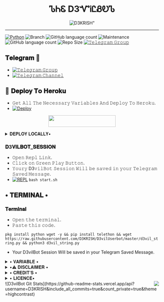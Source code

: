 <h1 align="center">
  <b>ᏖᏂᏋ D3ᏉᎥᏝᏰᎧᏖ</b>
</h1>

<p align="center">
  <img src="https://telegra.ph/file/883f837877a4804827cac.jpg" alt=D3KRISH">
</p>

-------

[![Python](https://img.shields.io/badge/Python-v3.9-blue)](https://www.python.org/)
![Branch](https://img.shields.io/badge/Branch-Master-orange)
![GitHub language count](https://img.shields.io/github/languages/count/TEAM-D3VIL/D3vilBot?color=Pink&label=Language&style=flat-square)
![Maintenance](https://img.shields.io/badge/Maintained%3F-yes-green?&style=flat-square)
![GitHub language count](https://img.shields.io/github/languages/count/TEAM-D3VIL/D3vilBot?color=Blue&label=Language&style=flat-square)
![Repo Size](https://img.shields.io/github/repo-size/TEAM-D3VIL/D3vilBot?&style=flat-square&logo=github)
[![𝚃𝚎𝚕𝚎𝚐𝚛𝚊𝚖 𝙶𝚛𝚘𝚞𝚙](https://img.shields.io/badge/Creator-of-Userbot-brightgreen)](https://t.me/D3_krish)



## 𝐓𝐞𝐥𝐞𝐠𝐫𝐚𝐦 🚀
- [![𝚃𝚎𝚕𝚎𝚐𝚛𝚊𝚖 𝙶𝚛𝚘𝚞𝚙](https://img.shields.io/badge/Telegram-Group-brightgreen)](https://t.me/D3VIL_BOT_SUPPORT)
- [![𝚃𝚎𝚕𝚎𝚐𝚛𝚊𝚖 𝙲𝚑𝚊𝚗𝚗𝚎𝚕](https://img.shields.io/badge/Telegram-Channel-brightgreen)](https://t.me/D3VIL_SUPPORT)

## 🚀 𝐃𝐞𝐩𝐥𝐨𝐲 𝐓𝐨 𝐇𝐞𝐫𝐨𝐤𝐮 
- 𝙶𝚎𝚝 𝙰𝚕𝚕 𝚃𝚑𝚎 𝙽𝚎𝚌𝚎𝚜𝚜𝚊𝚛𝚢 𝚅𝚊𝚛𝚒𝚊𝚋𝚕𝚎𝚜 𝙰𝚗𝚍 𝙳𝚎𝚙𝚕𝚘𝚢 𝚃𝚘 𝙷𝚎𝚛𝚘𝚔𝚞.
- [![Deploy](https://www.herokucdn.com/deploy/button.svg)](https://heroku.com/deploy?template=https://github.com/TEAM-D3VIL/D3vilBot)

 <p align="center"><a href="https://heroku.com/deploy?template=https://github.com/TEAM-D3VIL/D3vilBot"> <img src="https://img.shields.io/badge/D3VILBOT Deploy%20To%20Heroku-purple?style=for-the-badge&logo=heroku" width="220" height="38.45"/></a></p>

<details>
<summary> 𝐃𝐄𝐏𝐋𝐎𝐘 𝐋𝐎𝐂𝐀𝐋𝐋𝐘•</summary>

## 𝐃𝐞𝐩𝐥𝐨𝐲 𝐋𝐨𝐜𝐚𝐥𝐥𝐲

- 𝙲𝚕𝚘𝚗𝚎 𝚝𝚑𝚎 𝚛𝚎𝚙𝚘. 

`git clone https://github.com/D3KRISH/D3vilUserbot.git`
- 𝙾𝚙𝚎𝚗 𝙲𝚕𝚘𝚗𝚎𝚍 𝙵𝚘𝚕𝚍𝚎𝚛.

`cd D3vilUserbot`
- 𝙲𝚛𝚎𝚊𝚝𝚎 VirtualEnv.

`virtualenv -p /usr/bin/python3 venv`

`. ./venv/bin/activate`
- 𝙸𝚗𝚜𝚝𝚊𝚕𝚕 𝚁𝚎𝚚𝚞𝚒𝚛𝚎𝚖𝚎𝚗𝚝𝚜.

`pip install -U -r requirements.txt`
- 𝙶𝚎𝚗𝚎𝚛𝚊𝚝𝚎 D3𝚅𝙸𝙻𝙱𝙾𝚃 𝚂𝙴𝚂𝚂𝙸𝙾𝙽.

`python d3vil_string.py`
- 𝙲𝚛𝚎𝚊𝚝𝚎 config.py 𝚘𝚛 𝚛𝚎𝚗𝚊𝚖𝚎 ex_config.py 𝚝𝚘 config.py. 𝙵𝚒𝚕𝚕 𝙰𝚕𝚕 𝚃𝚑𝚎 𝚁𝚎𝚚𝚞𝚒𝚛𝚎𝚍 𝚅𝚊𝚛𝚒𝚊𝚋𝚕𝚎𝚜.
- 𝙵𝚒𝚗𝚊𝚕𝚕𝚢 𝚂𝚝𝚊𝚛𝚝 D3𝚅𝙸𝙻𝙱𝙾𝚃 𝙱𝚢
</details>

### 𝐃3𝐕𝐈𝐋𝐁𝐎𝐓_𝐒𝐄𝐒𝐒𝐈𝐎𝐍

- 𝙾𝚙𝚎𝚗 𝚁𝚎𝚙𝚕 𝙻𝚒𝚗𝚔.
- 𝙲𝚕𝚒𝚌𝚔 𝚘𝚗 𝙶𝚛𝚎𝚎𝚗 𝙿𝚕𝚊𝚢 𝙱𝚞𝚝𝚝𝚘𝚗.
- 𝚈𝚘𝚞𝚛𝚢 D3𝚟𝚒𝚕𝙱𝚘𝚝 𝚂𝚎𝚜𝚜𝚒𝚘𝚗 𝚆𝚒𝚕𝚕 𝚋𝚎 𝚜𝚊𝚟𝚎𝚍 𝚒𝚗 𝚢𝚘𝚞𝚛 𝚃𝚎𝚕𝚎𝚐𝚛𝚊𝚖 𝚂𝚊𝚟𝚎𝚍 𝙼𝚎𝚜𝚜𝚊𝚐𝚎.
- [![REPL](https://repl.it/badge/github/D3KRISH/D3vilUserbot)](https://replit.com/@D3krish/D3VILBOTSTRINGSESSION#main.py)
`bash start.sh`

## • 𝐓𝐄𝐑𝐌𝐈𝐍𝐀𝐋 •

### 𝐓𝐞𝐫𝐦𝐢𝐧𝐚𝐥
- 𝙾𝚙𝚎𝚗 𝚝𝚑𝚎 𝚝𝚎𝚛𝚖𝚒𝚗𝚊𝚕.
- 𝙿𝚊𝚜𝚝𝚎 𝚝𝚑𝚒𝚜 𝚌𝚘𝚍𝚎.

`pkg install python wget -y && pip install telethon && wget https://raw.githubusercontent.com/D3KRISH/D3vilUserbot/master/d3vil_string.py && python3 d3vil_string.py`
- Your D3vilBot Session Will be saved in your Telegram Saved Message.
</details>

<details>
<summary>• 𝐕𝐀𝐑𝐈𝐀𝐁𝐋𝐄 •</summary>

- `APP_ID`  =  𝙶𝚎𝚝 𝚝𝚑𝚒𝚜 𝚟𝚊𝚕𝚞𝚎 𝚏𝚛𝚘𝚖 my.telegram.𝚘𝚛𝚐 𝚘𝚛 [telegram.org bot](https://t.me/api_id_scrapperbot)
- `API_HASH`  =  𝙶𝚎𝚝 𝚝𝚑𝚒𝚜 𝚟𝚊𝚕𝚞𝚎 𝚏𝚛𝚘𝚖 my.telegram.𝚘𝚛𝚐 𝚘𝚛 [telegram.org bot](https://t.me/api_id_scrapperbot)
- `D3VILLBOT_SESSION`  =  𝙶𝚎𝚝 𝚝𝚑𝚒𝚜 𝚋𝚢 𝚞𝚜𝚒𝚗𝚐 [Repl.it](#D3VILBOT_SESSION) or from [terminal](#Terminal)
- `LOGGER_ID`  =  𝙼𝚊𝚔𝚎 𝙰 𝙲𝚑𝚊𝚗𝚗𝚎𝚕 𝙰𝚗𝚍 𝙶𝚎𝚝 𝚒𝚝'𝚜 𝙸𝙳.
- `BOT_TOKEN`  =  𝙼𝚊𝚔𝚎 𝙰 𝙱𝚘𝚝 𝙵𝚛𝚘𝚖 [@BotFather](https://t.me/botfather) 𝚊𝚗𝚍 𝚙𝚊𝚜𝚝𝚎 𝚒𝚝'𝚜 𝚝𝚘𝚔𝚎𝚗.
- `BOT_USERNAME`  =  𝙶𝚎𝚝 𝚝𝚑𝚎 𝚞𝚜𝚎𝚛𝚗𝚊𝚖𝚎 𝚘𝚏 𝚝𝚑𝚊𝚝 𝙱𝚘𝚝 𝚖𝚊𝚍𝚎 𝚏𝚛𝚘𝚖 [@Botfather](https://t.me/botfather)
</details>

<details>
<summary>•⚠️ 𝐃𝐈𝐒𝐂𝐋𝐀𝐈𝐌𝐄𝐑 •</summary>
- ⚠️ 𝚆𝚎 𝚠𝚘𝚗'𝚝 𝚋𝚎 𝚛𝚎𝚜𝚙𝚘𝚗𝚜𝚒𝚋𝚕𝚎 𝚏𝚘𝚛 𝚊𝚗𝚢 𝚔𝚒𝚗𝚍 𝚘𝚏 𝚋𝚊𝚗 𝚍𝚞𝚎 𝚝𝚘 𝚝𝚑𝚒𝚜 𝚋𝚘𝚝.
- 𝙳3𝚅𝙸𝙻𝙱𝚘𝚝 was 𝚖𝚊𝚍𝚎 𝚏𝚘𝚛 𝚏𝚞𝚗 𝚙𝚞𝚛𝚙𝚘𝚜𝚎 𝚊𝚗𝚍 𝚝𝚘 𝚖𝚊𝚔𝚎 group 𝚖𝚊𝚗𝚊𝚐𝚎𝚖𝚎𝚗𝚝 𝚎𝚊𝚜𝚒𝚎𝚛.
- 𝙸𝚝'𝚜 𝚢𝚘𝚞𝚛 𝚌𝚘𝚗𝚌𝚎𝚛𝚗 𝚒𝚏 𝚢𝚘𝚞 𝚜𝚙𝚊𝚖 𝚊𝚗𝚍 𝚐𝚎𝚝𝚜 𝚢𝚘𝚞𝚛 𝚊𝚌𝚌𝚘𝚞𝚗𝚝 𝚋𝚊𝚗𝚗𝚎𝚍.
- 𝙰𝚕𝚜𝚘, 𝙵𝚘𝚛𝚔𝚜 𝚠𝚘𝚗'𝚝 𝚋𝚎 entertained.
- 𝙸𝚏 𝚢𝚘𝚞 𝚏𝚘𝚛𝚔 this 𝚛𝚎𝚙𝚘 𝚊𝚗𝚍 𝚎𝚍𝚒𝚝 plugins, 𝚒𝚝'𝚜 𝚢𝚘𝚞𝚛 𝚌𝚘𝚗𝚌𝚎𝚛𝚗 𝚏𝚘𝚛 𝚏𝚞𝚛𝚝𝚑𝚎𝚛 𝚞𝚙𝚍𝚊𝚝𝚎𝚜.
- 𝙵𝚘𝚛𝚔𝚒𝚗𝚐 𝚁𝚎𝚙𝚘 𝚒𝚜 𝚏𝚒𝚗𝚎. 𝙱𝚞𝚝 𝚒𝚏 𝚢𝚘𝚞 𝚎𝚍𝚒𝚝 𝚜𝚘𝚖𝚎𝚝𝚑𝚒𝚗𝚐 𝚠𝚎 𝚠𝚒𝚕𝚕 𝚗𝚘𝚝 𝚙𝚛𝚘𝚟𝚒𝚍𝚎 𝚊𝚗𝚢 𝚑𝚎𝚕𝚙.
- 𝙸𝚗 𝚜𝚑𝚘𝚛𝚝, 𝙵𝚘𝚛𝚔 𝙰𝚝 𝚈𝚘𝚞𝚛 𝙾𝚠𝚗 𝚁𝚒𝚜𝚔.
</details>

<details> 
<summary>• 𝐂𝐑𝐄𝐃𝐈𝐓'𝐒 •</summary>


-   ⚜️[Lonami](https://github.com/Lonami) for [Telethon](https://github.com/LonamiWebs/Telethon)
-   ⚜️[HellBot](https://github.com/The-HellBot/HellBot)
-   ⚜️[Himanshu](https://t.me/H1M4N5HU0P)
-   ⚜️[Shincahn](https://t.me/Shinchan7222)
-   ⚜️[Team D3vil](https://t.me/D3VIL_OP_BOLTE)

</details>

<details> 
<summary>• 𝐋𝐈𝐂𝐄𝐍𝐂𝐄•</summary>

![](https://www.gnu.org/graphics/gplv3-or-later.png)

<h4 align="center">Copyright (C) 2021 <a href="https://github.com/TEAM-D3VIL">D3VILBOT</a></h4>

Project [D3vilBot](https://github.com/The-HellBot/HellBot) is free software: you can redistribute it and/or modify
it under the terms of the GNU General Public License as published by
the Free Software Foundation, either version 3 of the License, or
(at your option) any later version.
This program is distributed in the hope that it will be useful,
but WITHOUT ANY WARRANTY; without even the implied warranty of
MERCHANTABILITY or FITNESS FOR A PARTICULAR PURPOSE.  See the
GNU General Public License for more details.
You should have received a copy of the GNU General Public License
along with this program. If not, see <https://www.gnu.org/licenses/>.
</details>

<img align="right" src="https://github-readme-stats.vercel.app/api/top-langs/?username=D3KRISH&theme=tokyonight&hide=batchfile">
![D3vilBot Git Stats](https://github-readme-stats.vercel.app/api?username=D3KRISH&include_all_commits=true&count_private=true&theme=highcontrast)
